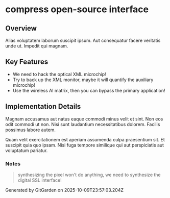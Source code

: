 # compress open-source interface

## Overview
Alias voluptatem laborum suscipit ipsum. Aut consequatur facere veritatis unde ut. Impedit qui magnam.

## Key Features
- We need to hack the optical XML microchip!
- Try to back up the XML monitor, maybe it will quantify the auxiliary microchip!
- Use the wireless AI matrix, then you can bypass the primary application!

## Implementation Details
Magnam accusamus aut natus eaque commodi minus velit et sint. Non eos odit commodi ut non. Nisi sunt laudantium necessitatibus dolorem. Facilis possimus labore autem.
 Quam velit exercitationem est aperiam assumenda culpa praesentium sit. Et suscipit quia quo ipsam. Nisi fuga tempore similique qui aut perspiciatis aut voluptatum pariatur.

### Notes
> synthesizing the pixel won't do anything, we need to synthesize the digital SSL interface!

Generated by GitGarden on 2025-10-09T23:57:03.204Z